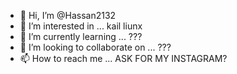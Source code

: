 - 👋 Hi, I’m @Hassan2132
- 👀 I’m interested in ... kail liunx
- 🌱 I’m currently learning ... ???
- 💞️ I’m looking to collaborate on ... ???
- 📫 How to reach me ... ASK FOR MY INSTAGRAM?

<!---
Hassan2132/Hassan2132 is a ✨ special ✨ repository because its `README.md` (this file) appears on your GitHub profile.
You can click the Preview link to take a look at your changes.
--->
